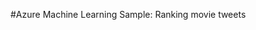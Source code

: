 <properties title="Azure Machine Learning Sample: Ranking movie tweets" pageTitle="Machine Learning Sample: Ranking movie tweets | Azure" description="Azure Machine Learning Sample: Ranking movie tweets" metaKeywords="" services="" solutions="" documentationCenter="" authors="" videoId="" scriptId="" />

#Azure Machine Learning Sample: Ranking movie tweets

